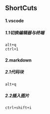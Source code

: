 ## ShortCuts

#### 1.vscode

##### 1.1切换编辑器与终端

```shell
alt+q
ctrl+1
```

#### 2.markdown

##### 2.1代码块

```shell
alt+q
```

##### 2.2插入图片

```shell
ctrl+shift+i
```

